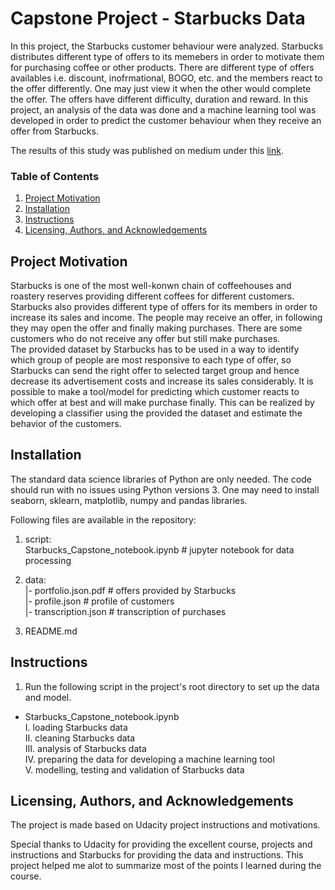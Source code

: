 # Capstone Project - Starbucks Data
In this project, the Starbucks customer behaviour were analyzed. Starbucks distributes different type of offers to its memebers in order to motivate them for purchasing coffee or other products. There are different type of offers availables i.e. discount, inofrmational, BOGO, etc. and the members react to the offer differently. One may just view it when the other would  complete the offer. The offers have different difficulty, duration and reward. In this project, an analysis of the data was done and a machine learning tool was developed in order to predict the customer behaviour when they receive an offer from Starbucks.

The results of this study was published on medium under this [link](https://medium.com/@alireza.mirsadraee/udacity-capstone-project-investigation-of-starbucks-data-a600019a3653).

### Table of Contents
1. [Project Motivation](#motivation)
2. [Installation](#installation)
3. [Instructions](#files)
4. [Licensing, Authors, and Acknowledgements](#licensing)

## Project Motivation<a name="motivation"></a>
Starbucks is one of the most well-konwn chain of coffeehouses and roastery reserves providing different coffees for different customers. Starbucks also provides different type of offers for its members in order to increase its sales and income. The people may receive an offer, in following they may open the offer and finally making purchases. There are some customers who do not receive any offer but still make purchases.   
The provided dataset by Starbucks has to be used in a way to identify which group of people are most responsive to each type of offer, so Starbucks can send the right offer to selected target group and hence decrease its advertisement costs and increase its sales considerably. It is possible to make a tool/model for predicting which customer reacts to which offer at best and will make purchase finally. This can be realized by developing a classifier using the provided the dataset and estimate the behavior of the customers.

## Installation<a name="installation"></a>
The standard data science libraries of Python are only needed. The code should run with no issues using Python versions 3. One may need to install seaborn, sklearn, matplotlib, numpy and pandas libraries.

Following files are available in the repository:                
1) script:              
Starbucks_Capstone_notebook.ipynb # jupyter notebook for data processing                 
              
2) data:              
|- portfolio.json.pdf # offers provided by Starbucks              
|- profile.json # profile of customers                
|- transcription.json # transcription of purchases                
              
3) README.md              

## Instructions<a name="files"></a>
1. Run the following script in the project's root directory to set up the data and model.  
- Starbucks_Capstone_notebook.ipynb  
        I. loading Starbucks data     
        II. cleaning Starbucks data      
        III. analysis of Starbucks data      
        IV. preparing the data for developing a machine learning tool       
        V. modelling, testing and validation of Starbucks data  


## Licensing, Authors, and Acknowledgements<a name="licensing"></a>
The project is made based on Udacity project instructions and motivations.

Special thanks to Udacity for providing the excellent course, projects and instructions and Starbucks for providing the data and instructions. This project helped me alot to summarize most of the points I learned during the course.